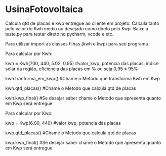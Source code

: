 # UsinaFotovoltaica
Calcula qtd de placas e kwp entregue ao cliente em projeto. Calcula tanto pelo valor do Kwh medio ou desejado como direto pelo Kwp.
Baixe a teste.py para testar direto no pycharm, vcode e etc.

Para utilizar import as classes filhas (kwh e kwp) para seu programa 

Para calcular por Kwh:

kwh = Kwh(700, 440, 5.02, 0.95) #valor_kwp, potencia das placas, indice solar da região, eficiencia das placas em % ou seja 0,95 = 95% 

kwh.tranforma_em_kwp() #Chame o Metodo que transforma Kwh em Kwp 

kwh.qtd_placas() #Chame o Metodo que calcula qtd de placas 

kwh.kwp_final() #Se desejar saber chame o Metodo que apresenta quanto em Kwp será entregue 


Para calcular por Kwp:

kwp = Kwp(6.00, 440) #valor kwp, potencia das placas 

kwp.qtd_placas() #Chame o Metodo que calcula qtd de placas 

kwp.kwp_final() #Se desejar saber chame o Metodo que apresenta quanto em Kwp será entregue  


